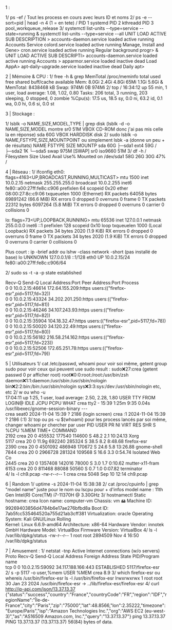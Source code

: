  1 : 

1/ ps -ef / Tout les process en cours avec leurs ID et noms
2/ ps -e --sort=pid | head -n 4 (1 = en tete) / PID 1 systemd PID 2 kthreadd PID 3 pool_workqueue_release
3/ systemctl list-units --type=service --state=running & systemctl list-units --type=service --all
 UNIT                           LOAD   ACTIVE SUB     DESCRIPTION             >
  accounts-daemon.service        loaded active running Accounts Service
  colord.service                 loaded active running Manage, Install and Gene>
  cron.service                   loaded active running Regular background progr>
  &
UNIT                                     LOAD      ACTIVE   SUB     DESCRIPTI>
  accounts-daemon.service                  loaded    active   running Accounts >
  apparmor.service                         loaded    inactive dead    Load AppA>
  apt-daily-upgrade.service                loaded    inactive dead    Daily apt>
  
  2 | Mémoire & CPU : 
1/ free -h & grep MemTotal /proc/meminfo
               total        used        free      shared  buff/cache   available
Mem:           8.0Gi       2.4Gi       4.8Gi        65Mi       1.1Gi       5.6Gi & MemTotal:        8438468 kB
Swap:          974Mi          0B       974Mi
2/ top / 
16:34:12 up 55 min,  1 user,  load average: 1.08, 1.02, 0.80
Tasks: 206 total,   3 running, 203 sleeping,   0 stopped,   0 zombie
%Cpu(s): 17.5 us, 18.5 sy,  0.0 ni, 63.2 id,  0.1 wa,  0.0 hi,  0.6 si,  0.0 st

 3 | Stockage : 
 
1/ lsblk -o NAME,SIZE,MODEL,TYPE | grep disk (lsblk -d -o NAME,SIZE,MODEL montre sr0  51M VBOX CD-ROM donc j'ai pas mis celle la en réponse)
sda      60G VBOX HARDDISK disk
2/ sudo lsblk -o NAME,FSTYPE,SIZE,MOUNTPOINT ou simplement lsbk -a (donne un peu + de résultats)
NAME   FSTYPE   SIZE MOUNTP
sda              60G 
├─sda1 ext4      59G /
├─sda2            1K 
└─sda5 swap     975M [SWAP]
sr0    iso9660   51M 
3/ df -h /
Filesystem      Size  Used Avail Use% Mounted on
/dev/sda1        58G   26G   30G  47% /

 4 | Réseau : 
1/ ifconfig 
eth0: flags=4163<UP,BROADCAST,RUNNING,MULTICAST>  mtu 1500
        inet 10.0.2.15  netmask 255.255.255.0  broadcast 10.0.2.255
        inet6 fe80::a00:27ff:fe8c:c906  prefixlen 64  scopeid 0x20<link>
        ether 08:00:27:8c:c9:06  txqueuelen 1000  (Ethernet)
        RX packets 64058  bytes 69891242 (66.6 MiB)
        RX errors 0  dropped 0  overruns 0  frame 0
        TX packets 22312  bytes 6097264 (5.8 MiB)
        TX errors 0  dropped 0 overruns 0  carrier 0  collisions 0

lo: flags=73<UP,LOOPBACK,RUNNING>  mtu 65536
        inet 127.0.0.1  netmask 255.0.0.0
        inet6 ::1  prefixlen 128  scopeid 0x10<host>
        loop  txqueuelen 1000  (Local Loopback)
        RX packets 34  bytes 2020 (1.9 KiB)
        RX errors 0  dropped 0  overruns 0  frame 0
        TX packets 34  bytes 2020 (1.9 KiB)
        TX errors 0  dropped 0 overruns 0  carrier 0  collisions 0

Plus court : ip -brief addr ou lshw -class network -short (pas installé de base)
lo               UNKNOWN        127.0.0.1/8 ::1/128 
eth0             UP             10.0.2.15/24 fe80::a00:27ff:fe8c:c906/64 

2/ sudo ss -t -a -p state established

Recv-Q     Send-Q         Local Address:Port             Peer Address:Port      Process                                                                         
0          0                  10.0.2.15:46614          172.64.155.209:https      users:(("firefox-esr",pid=5117,fd=32))                                         
0          0                  10.0.2.15:43324          34.202.201.250:https      users:(("firefox-esr",pid=5117,fd=81))                                         
0          0                  10.0.2.15:46246           34.107.243.93:https      users:(("firefox-esr",pid=5117,fd=82))                                         
0          0                  10.0.2.15:35904            104.18.32.47:https      users:(("firefox-esr",pid=5117,fd=78))                                         
0          0                  10.0.2.15:50020            34.120.22.49:https      users:(("firefox-esr",pid=5117,fd=80))                                         
0          0                  10.0.2.15:56182          216.58.214.162:https      users:(("firefox-esr",pid=5117,fd=223))                                        
0          0                  10.0.2.15:52506           172.65.251.78:https      users:(("firefox-esr",pid=5117,fd=79)) 

 5 | Utilisateurs 
1/ cat /etc/passwd, whoami pour voir soi même, getent group sudo pour voir ceux qui peuvent use sudo result : sudo:x:27:crea (getent passwd 0 pr afficher root)
root:x:0:0:root:/root:/usr/bin/zsh
daemon:x:1:1:daemon:/usr/sbin:/usr/sbin/nologin
bin:x:2:2:bin:/bin:/usr/sbin/nologin
sys:x:3:3:sys:/dev:/usr/sbin/nologin
etc, etc
2/ w ou who -u                           
 17:04:11 up  1:25,  1 user,  load average: 2.50, 2.28, 1.80
USER     TTY      FROM             LOGIN@   IDLE   JCPU   PCPU WHAT
crea     tty2     -                15:39    1:25m  9:35   0.04s /usr/libexec/gnome-session-binary
        ---                                                                                                                                                                                                                                    
crea     seat0        2024-11-04 15:39   ?          2186 (login screen)
crea     :1           2024-11-04 15:39   ?          2186 (:1)
3/ top ou ps -u $(whoami) pour les process lancés par soi même, changer whoami pr chercher par user
 PID USER      PR  NI    VIRT    RES    SHR S  %CPU  %MEM     TIME+ COMMAND                                                                                                                                                                
   2192 crea      20   0  455532 177540 114600 S  48.2   2.1  10:24.13 Xorg                                                                                                                                                                   
   5117 crea      20   0   11.9g 692240 285324 S  38.5   8.2   8:48.68 firefox-esr                                                                                                                                                            
   2390 crea      20   0 4501092 486948 170672 S  24.6   5.8  13:26.88 gnome-shell                                                                                                                                                            
   7844 crea      20   0 2966728 281324 109568 S  16.6   3.3   0:54.74 Isolated Web Co                                                                                                                                                        
   2445 crea      20   0 1357408 142016  78000 S   3.0   1.7   0:10.62 mutter-x11-fram                                                                                                                                                        
   6153 crea      20   0  811468  88088  50560 S   0.7   1.0   0:07.82 terminator  
4/ ls -l ch9.pcap
-rw-r--r-- 1 crea crea 5048 Sep 10 12:14 ch9.pcap

 6 | Random 
1/ uptime -s
2024-11-04 15:38:38
2/ cat /proc/cpuinfo | grep "model name" juste pour le nom ou lscpu pour + d'infos
model name	: 11th Gen Intel(R) Core(TM) i7-11370H @ 3.30GHz
3/ hostnamectl
 Static hostname: crea
       Icon name: computer-vm
         Chassis: vm 🖴
      Machine ID: 99269403856d4784b6e17ae276bfbd8a
         Boot ID: 7ab5fcc535464520a755d21ab3cff381
  Virtualization: oracle
Operating System: Kali GNU/Linux Rolling          
          Kernel: Linux 6.6.9-amd64
    Architecture: x86-64
 Hardware Vendor: innotek GmbH
  Hardware Model: VirtualBox
Firmware Version: VirtualBox
4/ ls -l /var/lib/dpkg/status
-rw-r--r-- 1 root root 2894509 Nov  4 16:50 /var/lib/dpkg/status

 7 | Amusement : 
1/ netstat -tnp
Active Internet connections (w/o servers)
Proto Recv-Q Send-Q Local Address           Foreign Address         State       PID/Program name    
tcp        0      0 10.0.2.15:59092         34.117.188.166:443      ESTABLISHED 5117/firefox-esr    
2/ s -p 5117 -o user,%mem
USER     %MEM
crea      8.9
3/ which firefox-esr ou whereis
/usr/bin/firefox-esr
ls -l /usr/bin/firefox-esr
lrwxrwxrwx 1 root root 30 Jan 23  2024 /usr/bin/firefox-esr -> ../lib/firefox-esr/firefox-esr
4/ curl http://ip-api.com/json/13.37.13.37
{"status":"success","country":"France","countryCode":"FR","region":"IDF","regionName":"Île-de-France","city":"Paris","zip":"75000","lat":48.8566,"lon":2.35222,"timezone":"Europe/Paris","isp":"Amazon Technologies Inc.","org":"AWS EC2 (eu-west-3)","as":"AS16509 Amazon.com, Inc.","query":"13.37.13.37"} 
ping 13.37.13.37
PING 13.37.13.37 (13.37.13.37) 56(84) bytes of data.







 

